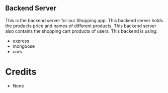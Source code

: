 ## Backend Server

This is the backend server for our Shopping app. This backend server holds the products price and names of different products. This backend server also contains the shopping cart products of users. This backend is using:

- express
- mongoose
- cors

# Credits

- None

